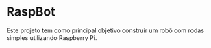 # RaspBot
Este projeto tem como principal objetivo construir um robô com rodas simples utilizando Raspberry Pi.
